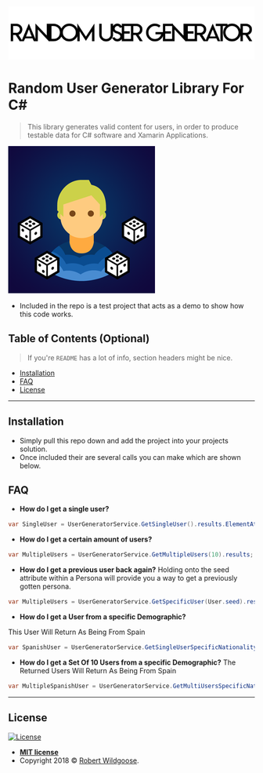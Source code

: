 <a href="http://www.robertwildgoose.co.uk"><img src="GitAssets/bannerTop.png" title="RobertWildgoose" alt="RobertWildgoose"></a>

# Random User Generator Library For C#

> This library generates valid content for users, in order to produce testable data for C# software and Xamarin Applications.

[![Logo](GitAssets/logo.png)]()

- Included in the repo is a test project that acts as a demo to show how this code works.


## Table of Contents (Optional)

> If you're `README` has a lot of info, section headers might be nice.

- [Installation](#installation)
- [FAQ](#faq)
- [License](#license)


---

## Installation

- Simply pull this repo down and add the project into your projects solution.
- Once included their are several calls you can make  which are shown below.

## FAQ

- **How do I get a single user?**
```c#
var SingleUser = UserGeneratorService.GetSingleUser().results.ElementAtOrDefault(0);
```
- **How do I get a certain amount of users?**
```c#
var MultipleUsers = UserGeneratorService.GetMultipleUsers(10).results;
```

- **How do I get a previous user back again?**
Holding onto the seed attribute within a Persona will provide you a way to get a previously gotten persona.
```c#
var MultipleUsers = UserGeneratorService.GetSpecificUser(User.seed).results;
```

- **How do I get a User from a specific Demographic?**

This User Will Return As Being From Spain
```c#
var SpanishUser = UserGeneratorService.GetSingleUserSpecificNationality(Nationality.Spain).results.ElementAtOrDefault(0);
```
- **How do I get a Set Of 10 Users from a specific Demographic?**
The Returned Users Will Return As Being From Spain
```c#
var MultipleSpanishUser = UserGeneratorService.GetMultiUsersSpecificNationality(Nationality.Spain,10).results;
```

---

## License

[![License](http://img.shields.io/:license-mit-blue.svg?style=flat-square)](http://badges.mit-license.org)

- **[MIT license](http://opensource.org/licenses/mit-license.php)**
- Copyright 2018 © <a href="http://www.robertwildgoose.co.uk" target="_blank">Robert Wildgoose</a>.
